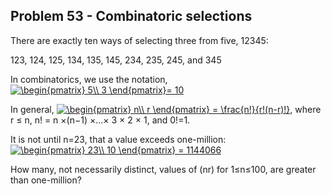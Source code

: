 ## Problem 53 - Combinatoric selections

There are exactly ten ways of selecting three from five, 12345:

123, 124, 125, 134, 135, 145, 234, 235, 245, and 345

In combinatorics, we use the notation, <a href="https://www.codecogs.com/eqnedit.php?latex=\begin{pmatrix}&space;5\\&space;3&space;\end{pmatrix}=&space;10" target="_blank"><img src="https://latex.codecogs.com/gif.latex?\begin{pmatrix}&space;5\\&space;3&space;\end{pmatrix}=&space;10" title="\begin{pmatrix} 5\\ 3 \end{pmatrix}= 10" /></a>

In general, <a href="https://www.codecogs.com/eqnedit.php?latex=\begin{pmatrix}&space;n\\&space;r&space;\end{pmatrix}&space;=&space;\frac{n!}{r!(n-r)!}" target="_blank"><img src="https://latex.codecogs.com/gif.latex?\begin{pmatrix}&space;n\\&space;r&space;\end{pmatrix}&space;=&space;\frac{n!}{r!(n-r)!}" title="\begin{pmatrix} n\\ r \end{pmatrix} = \frac{n!}{r!(n-r)!}" /></a>, where r ≤ n, n! = n ×(n−1) ×...× 3 × 2 × 1, and 0!=1.

It is not until n=23, that a value exceeds one-million: <a href="https://www.codecogs.com/eqnedit.php?latex=\begin{pmatrix}&space;23\\&space;10&space;\end{pmatrix}&space;=&space;1144066" target="_blank"><img src="https://latex.codecogs.com/gif.latex?\begin{pmatrix}&space;23\\&space;10&space;\end{pmatrix}&space;=&space;1144066" title="\begin{pmatrix} 23\\ 10 \end{pmatrix} = 1144066" /></a>

How many, not necessarily distinct, values of (nr) for 1≤n≤100, are greater than one-million?


